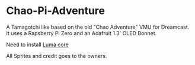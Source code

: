 # Chao-Pi-Adventure
A Tamagotchi like based on the old "Chao Adventure" VMU for Dreamcast.
It uses a Rapsberry Pi Zero and an Adafruit 1.3' OLED Bonnet.

Need to install [Luma core](https://github.com/rm-hull/luma.examples)


All Sprites and credit goes to the owners.
